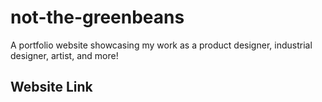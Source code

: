 # not-the-greenbeans

A portfolio website showcasing my work as a product designer, industrial designer, artist, and more!

## Website Link

